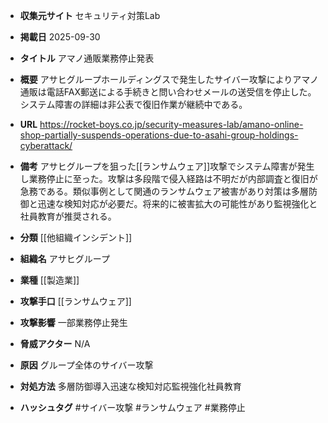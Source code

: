 - **収集元サイト**
セキュリティ対策Lab

- **掲載日**
2025-09-30

- **タイトル**
アマノ通販業務停止発表

- **概要**
アサヒグループホールディングスで発生したサイバー攻撃によりアマノ通販は電話FAX郵送による手続きと問い合わせメールの送受信を停止した。システム障害の詳細は非公表で復旧作業が継続中である。

- **URL**
https://rocket-boys.co.jp/security-measures-lab/amano-online-shop-partially-suspends-operations-due-to-asahi-group-holdings-cyberattack/

- **備考**
アサヒグループを狙った[[ランサムウェア]]攻撃でシステム障害が発生し業務停止に至った。攻撃は多段階で侵入経路は不明だが内部調査と復旧が急務である。類似事例として関通のランサムウェア被害があり対策は多層防御と迅速な検知対応が必要だ。将来的に被害拡大の可能性があり監視強化と社員教育が推奨される。

- **分類**
[[他組織インシデント]]

- **組織名**
アサヒグループ

- **業種**
[[製造業]]

- **攻撃手口**
[[ランサムウェア]]

- **攻撃影響**
一部業務停止発生

- **脅威アクター**
N/A

- **原因**
グループ全体のサイバー攻撃

- **対処方法**
多層防御導入迅速な検知対応監視強化社員教育

- **ハッシュタグ**
#サイバー攻撃 #ランサムウェア #業務停止
